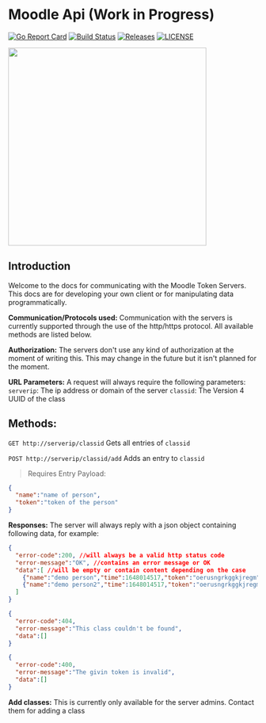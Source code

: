 # Moodle Api (Work in Progress)

[![Go Report Card](https://img.shields.io/badge/javascript%20report-A+-brightgreen.svg?style=flat)](https://github.com/Coinmaster123456/moodletokenapi)
[![Build Status](https://github.com/sodafoundation/api/actions/workflows/ci.yml/badge.svg)](https://github.com/Coinmaster123456/moodletokenapi)
[![Releases](https://img.shields.io/github/release/sodafoundation/api/all.svg?style=flat-square)](https://github.com/Coinmaster123456/moodletokenapi)
[![LICENSE](https://img.shields.io/badge/license-MIT-brightgreen?style=flat-square)](https://github.com/Coinmaster123456/moodletokenapi/blob/main/LICENSE)

<img src="https://cdn.discordapp.com/icons/919663738041274408/90924f0599a9e8582a7ebaf92135b4b5.png?size=512" width="400" height="400">

## Introduction
Welcome to the docs for communicating with the Moodle Token Servers. This docs are for developing your own client or for manipulating data programmatically.

**Communication/Protocols used:**
Communication with the servers is currently supported through the use of the http/https protocol. All available methods are listed below.

**Authorization:**
The servers don't use any kind of authorization at the moment of writing this. This may change in the future but it isn't planned for the moment.

**URL Parameters:**
A request will always require the following parameters:
`serverip`: The ip address or domain of the server
`classid`: The Version 4 UUID of the class

## Methods:
`GET http://serverip/classid`
Gets all entries of `classid`

`POST http://serverip/classid/add`
Adds an entry to `classid`
> Requires Entry Payload:
```json
{
  "name":"name of person",
  "token":"token of the person"
}
```
**Responses:**
The server will always reply with a json object containing following data, for example:
```json
{
  "error-code":200, //will always be a valid http status code
  "error-message":"OK", //contains an error message or OK
  "data":[ //will be empty or contain content depending on the case
    {"name":"demo person","time":1648014517,"token":"oerusngrkggkjregm"},
    {"name":"demo person2","time":1648014517,"token":"oerusngrkggkjregm"}
  ]
}
```
```json
{
  "error-code":404,
  "error-message":"This class couldn't be found",
  "data":[]
}
```
```json
{
  "error-code":400,
  "error-message":"The givin token is invalid",
  "data":[]
}
```
**Add classes:**
This is currently only available for the server admins. Contact them for adding a class
